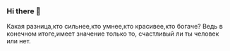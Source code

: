 ### Hi there 👋

<!--
**leshevi/leshevi** is a ✨ _special_ ✨ repository because its `README.md` (this file) appears on your GitHub profile.

Here are some ideas to get you started:

- 🔭 I’m currently working on ...
- 🌱 I’m currently learning ...
- 👯 I’m looking to collaborate on ...
- 🤔 I’m looking for help with ...
- 💬 Ask me about ...
- 📫 How to reach me: ...
- 😄 Pronouns: ...
- ⚡ Fun fact: ...
-->
 Какая разница,кто сильнее,кто умнее,кто красивее,кто богаче? Ведь в конечном итоге,имеет значение только то, счастливый ли ты человек или нет.
